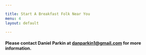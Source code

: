 ```yaml
---

title: Start A Breakfast Folk Near You
menu: 4
layout: default

---
```

#### Please contact **Daniel Parkin** at [danparkin1@gmail.com](mailto:danparkin1@gmail.com) for more information.

